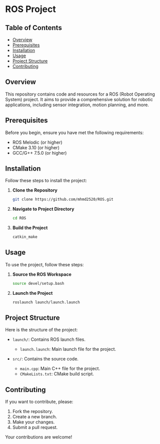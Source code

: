# ROS Project

## Table of Contents

- [Overview](#overview)
- [Prerequisites](#prerequisites)
- [Installation](#installation)
- [Usage](#usage)
- [Project Structure](#project-structure)
- [Contributing](#contributing)

## Overview

This repository contains code and resources for a ROS (Robot Operating System) project. It aims to provide a comprehensive solution for robotic applications, including sensor integration, motion planning, and more.

## Prerequisites

Before you begin, ensure you have met the following requirements:

- ROS Melodic (or higher)
- CMake 3.10 (or higher)
- GCC/G++ 7.5.0 (or higher)

## Installation

Follow these steps to install the project:

1. **Clone the Repository**
    ```bash
    git clone https://github.com/mhmd2520/ROS.git
    ```

2. **Navigate to Project Directory**
    ```bash
    cd ROS
    ```

3. **Build the Project**
    ```bash
    catkin_make
    ```

## Usage

To use the project, follow these steps:

1. **Source the ROS Workspace**
    ```bash
    source devel/setup.bash
    ```

2. **Launch the Project**
    ```bash
    roslaunch launch/launch.launch
    ```

## Project Structure

Here is the structure of the project:

- `launch/`: Contains ROS launch files.
  - `launch.launch`: Main launch file for the project.
  
- `src/`: Contains the source code.
  - `main.cpp`: Main C++ file for the project.
  - `CMakeLists.txt`: CMake build script.

## Contributing

If you want to contribute, please:

1. Fork the repository.
2. Create a new branch.
3. Make your changes.
4. Submit a pull request.

Your contributions are welcome!
